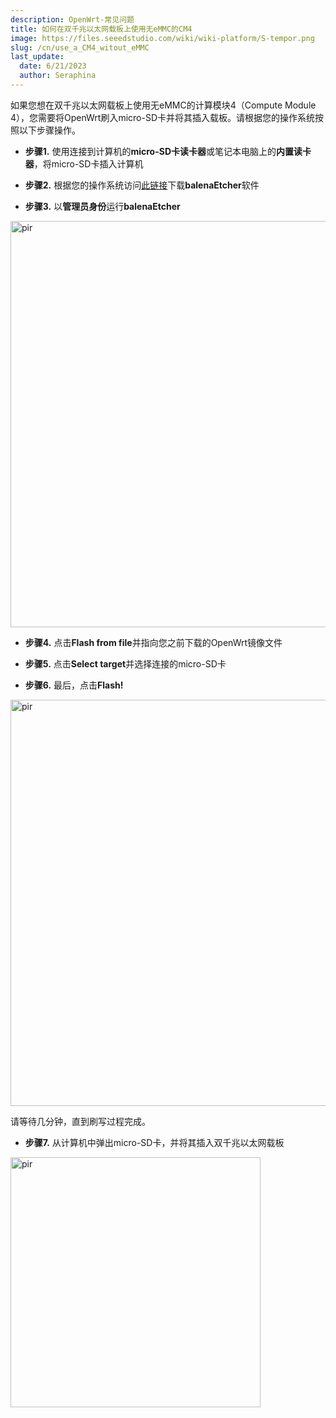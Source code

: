 ```yaml
---
description: OpenWrt-常见问题
title: 如何在双千兆以太网载板上使用无eMMC的CM4
image: https://files.seeedstudio.com/wiki/wiki-platform/S-tempor.png
slug: /cn/use_a_CM4_witout_eMMC
last_update:
  date: 6/21/2023
  author: Seraphina
---
```


<!-- Q2: 如果我有非CM4版本的双千兆以太网载板，并连接了一个无eMMC的CM4，该怎么办？ -->

如果您想在双千兆以太网载板上使用无eMMC的计算模块4（Compute Module 4），您需要将OpenWrt刷入micro-SD卡并将其插入载板。请根据您的操作系统按照以下步骤操作。

- **步骤1.** 使用连接到计算机的**micro-SD卡读卡器**或笔记本电脑上的**内置读卡器**，将micro-SD卡插入计算机

- **步骤2.** 根据您的操作系统访问[此链接](https://www.balena.io/etcher)下载**balenaEtcher**软件

- **步骤3.** 以**管理员身份**运行**balenaEtcher**

<p style={{textAlign: 'center'}}><img src="https://files.seeedstudio.com/wiki/OpenWrt/balena-home.jpg" alt="pir" width="650" height="auto"/></p>

- **步骤4.** 点击**Flash from file**并指向您之前下载的OpenWrt镜像文件

- **步骤5.** 点击**Select target**并选择连接的micro-SD卡

- **步骤6.** 最后，点击**Flash!**

<p style={{textAlign: 'center'}}><img src="http://files.seeedstudio.com/wiki/OpenWrt/balena-finish.jpg" alt="pir" width="650" height="auto"/></p>

请等待几分钟，直到刷写过程完成。

- **步骤7.** 从计算机中弹出micro-SD卡，并将其插入双千兆以太网载板

<p style={{textAlign: 'center'}}><img src="https://files.seeedstudio.com/wiki/OpenWrt/micro-sd-install.png" alt="pir" width="400" height="auto"/></p>